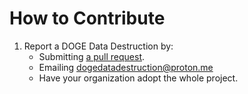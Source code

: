 # How to Contribute

1. Report a DOGE Data Destruction by:
   * Submitting [a pull request](https://github.com/rebeccawilliams/dogedatadestruction).
   * Emailing [dogedatadestruction@proton.me](mailto:dogedatadestruction@proton.me)
   * Have your organization adopt the whole project.
